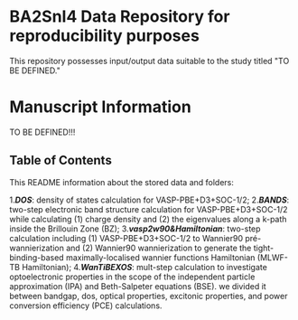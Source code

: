 # BA2SnI4 Data Repository for reproducibility purposes
This repository possesses input/output data suitable to the study titled "TO BE DEFINED."

# Manuscript Information
TO BE DEFINED!!!

## Table of Contents
This README information about the stored data and folders:

1.***DOS***: density of states calculation for VASP-PBE+D3+SOC-1/2;
2.***BANDS***: two-step electronic band structure calculation for VASP-PBE+D3+SOC-1/2 while calculating (1) charge density and (2) the eigenvalues along a k-path inside the Brillouin Zone (BZ);
3.***vasp2w90&Hamiltonian***: two-step calculation including (1) VASP-PBE+D3+SOC-1/2 to Wannier90 pré-wannierization and (2) Wannier90 wannierization to generate the tight-binding-based maximally-localised wannier functions Hamiltonian (MLWF-TB Hamiltonian);
4.***WanTiBEXOS***: mult-step calculation to investigate optoelectronic properties in the scope of the independent particle approximation (IPA) and Beth-Salpeter equations (BSE). we divided it between bandgap, dos, optical properties, excitonic properties, and power conversion efficiency (PCE) calculations.

